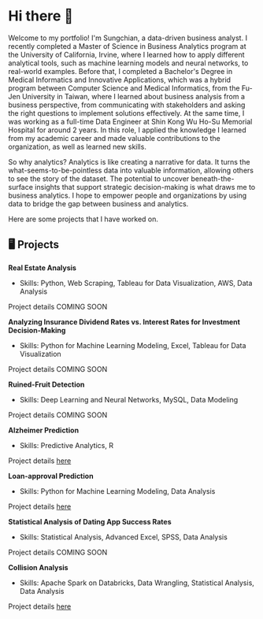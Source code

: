 # Hi there :wave:

Welcome to my portfolio! I'm Sungchian, a data-driven business analyst. I recently completed a Master of Science in Business Analytics program at the University of California, Irvine, where I learned how to apply different analytical tools, such as machine learning models and neural networks, to real-world examples. Before that, I completed a Bachelor's Degree in Medical Informatics and Innovative Applications, which was a hybrid program between Computer Science and Medical Informatics, from the Fu-Jen University in Taiwan, where I learned about business analysis from a business perspective, from communicating with stakeholders and asking the right questions to implement solutions effectively. At the same time, I was working as a full-time Data Engineer at Shin Kong Wu Ho-Su Memorial Hospital for around 2 years. In this role, I applied the knowledge I learned from my academic career and made valuable contributions to the organization, as well as learned new skills.    

So why analytics? Analytics is like creating a narrative for data. It turns the what-seems-to-be-pointless data into valuable information, allowing others to see the story of the dataset. The potential to uncover beneath-the-surface insights that support strategic decision-making is what draws me to business analytics. I hope to empower people and organizations by using data to bridge the gap between business and analytics.

Here are some projects that I have worked on.

## :desktop_computer: Projects  
<b>Real Estate Analysis</b>  
- Skills: Python, Web Scraping, Tableau for Data Visualization, AWS, Data Analysis
  
Project details COMING SOON

<b>Analyzing Insurance Dividend Rates vs. Interest Rates for Investment Decision-Making</b>  
- Skills: Python for Machine Learning Modeling, Excel, Tableau for Data Visualization
  
Project details COMING SOON

<b>Ruined-Fruit Detection</b>  
- Skills: Deep Learning and Neural Networks, MySQL, Data Modeling
  
Project details COMING SOON  

<b>Alzheimer Prediction</b>  
- Skills: Predictive Analytics, R
  
Project details [here](https://github.com/sungchian/Alzheimer-prediction.git)

<b>Loan-approval Prediction</b>    
- Skills: Python for Machine Learning Modeling, Data Analysis
  
Project details [here](https://github.com/sungchian/loan-approval-prediction.git)

<b>Statistical Analysis of Dating App Success Rates</b>
- Skills: Statistical Analysis, Advanced Excel, SPSS, Data Analysis
  
Project details COMING SOON

<b>Collision Analysis</b>    
- Skills: Apache Spark on Databricks, Data Wrangling, Statistical Analysis, Data Analysis
  
Project details [here](https://github.com/sungchian/collision-analysis.git)

<!--
is a ✨ _special_ ✨ repository because its `README.md` (this file) appears on your GitHub profile.

Here are some ideas to get you started:

- 🔭 I’m currently working on ...
- 🌱 I’m currently learning ...
- 👯 I’m looking to collaborate on ...
- 🤔 I’m looking for help with ...
- 💬 Ask me about ...
- 📫 How to reach me: ...
- 😄 Pronouns: ...
- ⚡ Fun fact: ...
-->
